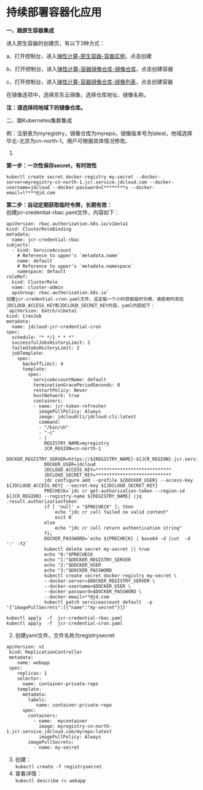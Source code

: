 # 持续部署容器化应用


**一、跟原生容器集成**

 进入原生容器的创建页，有以下3种方式：

a、打开控制台，进入[弹性计算-原生容器-容器实例](https://cns-console.jdcloud.com/host/container/list)，点击创建

b、打开控制台，进入[弹性计算-容器镜像仓库-镜像仓库](https://cns-console.jdcloud.com/host/containerrepository/list)，点击创建容器

c、打开控制台，进入[弹性计算-容器镜像仓库-镜像列表](https://cns-console.jdcloud.com/host/containerimage/list)，点击创建容器

在镜像选项中，选择京东云镜像，选择仓库地址、镜像名称。

**注：请选择同地域下的镜像仓库。**

二、跟Kubernetes集群集成

例：注册表为myregistry，镜像仓库为myrepo，镜像版本号为latest，地域选择华北-北京为cn-north-1。用户可根据具体情况修改。

1.   
**第一步：一次性保存secret，有时效性**
```
kubectl create secret docker-registry my-secret --docker-server=myregistry-cn-north-1.jcr.service.jdcloud.com --docker-username=jdcloud --docker-password=C********u --docker-email=l****@jd.com
```
**第二步：自动定期获取临时令牌，长期有效：**  
创建jcr-credential-rbac.yaml文件，内容如下：
```
apiVersion: rbac.authorization.k8s.io/v1beta1
kind: ClusterRoleBinding
metadata:
  name: jcr-credential-rbac
subjects:
  - kind: ServiceAccount
    # Reference to upper's `metadata.name`
    name: default
    # Reference to upper's `metadata.namespace`
    namespace: default
roleRef:
  kind: ClusterRole
  name: cluster-admin
  apiGroup: rbac.authorization.k8s.io`
创建jcr-credential-cron.yaml文件，设定每一个小时获取临时令牌，请使用时添加JDCLOUD_ACCESS_KEY和JDCLOUD_SECRET_KEY内容，yaml内容如下：
`apiVersion: batch/v1beta1
kind: CronJob
metadata:
  name: jdcloud-jcr-credential-cron
spec:
  schedule: "* */1 * * *"
  successfulJobsHistoryLimit: 2
  failedJobsHistoryLimit: 2  
  jobTemplate:
    spec:
      backoffLimit: 4
      template:
        spec:
          serviceAccountName: default
          terminationGracePeriodSeconds: 0
          restartPolicy: Never
          hostNetwork: true
          containers:
          - name: jcr-token-refresher
            imagePullPolicy: Always
            image: jdcloudcli/jdcloud-cli:latest
            command:
            - "/bin/sh"
            - "-c"
            - |
              REGISTRY_NAME=myregistry
              JCR_REGION=cn-north-1
              DOCKER_REGISTRY_SERVER=https://${REGISTRY_NAME}-${JCR_REGION}.jcr.service.jdcloud.com
              DOCKER_USER=jdcloud
              JDCLOUD_ACCESS_KEY=****************************
              JDCLOUD_SECRET_KEY=****************************
              jdc configure add --profile ${DOCKER_USER} --access-key ${JDCLOUD_ACCESS_KEY} --secret-key ${JDCLOUD_SECRET_KEY}
              PRECHECK=`jdc cr get-authorization-token --region-id ${JCR_REGION} --registry-name ${REGISTRY_NAME} |jq .result.authorizationToken`
              if [ 'null' = "$PRECHECK" ]; then
                  echo "jdc cr call failed no valid content" 
                  exit 0 
              else
                  echo "jdc cr call return authentication string"
              fi;
              DOCKER_PASSWORD=`echo ${PRECHECK} | base64 -d |cut  -d  ':' -f2`
              kubectl delete secret my-secret || true
              echo "0:"$PRECHECK
              echo "1:"$DOCKER_REGISTRY_SERVER
              echo "2:"$DOCKER_USER
              echo "3:"$DOCKER_PASSWORD
              kubectl create secret docker-registry my-secret \
              --docker-server=$DOCKER_REGISTRY_SERVER \
              --docker-username=$DOCKER_USER \
              --docker-password=$DOCKER_PASSWORD \
              --docker-email=**@jd.com
              kubectl patch serviceaccount default  -p '{"imagePullSecrets":[{"name":"my-secret"}]}'
```
```
kubectl apply  -f  jcr-credential-rbac.yaml
kubectl apply  -f  jcr-credential-cron.yaml
```
2.   创建yaml文件，文件名称为registrysecret
```
apiVersion: v1
 kind: ReplicationController
 metadata:
    name: webapp
 spec:
    replicas: 1
    selector:
      name: container-private-repo
    template:
      metadata:
        labels:
           name: container-private-repo
      spec:
        containers:
          - name:  mycontainer
            image: myregistry-cn-north-1.jcr.service.jdcloud.com/myrepo:latest
            imagePullPolicy: Always
        imagePullSecrets:
          - name: my-secret
```
3.   创建：  
 `kubectl create -f registrysecret`
4.   查看详情：  
 `kubectl describe rc webapp`
